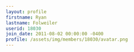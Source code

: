 ```yaml
---
layout: profile
firstname: Ryan
lastname: Folweiler
userid: 18030
join_date: 2011-08-02 00:00:00 -0400
profile: /assets/img/members/18030/avatar.png
---
```

